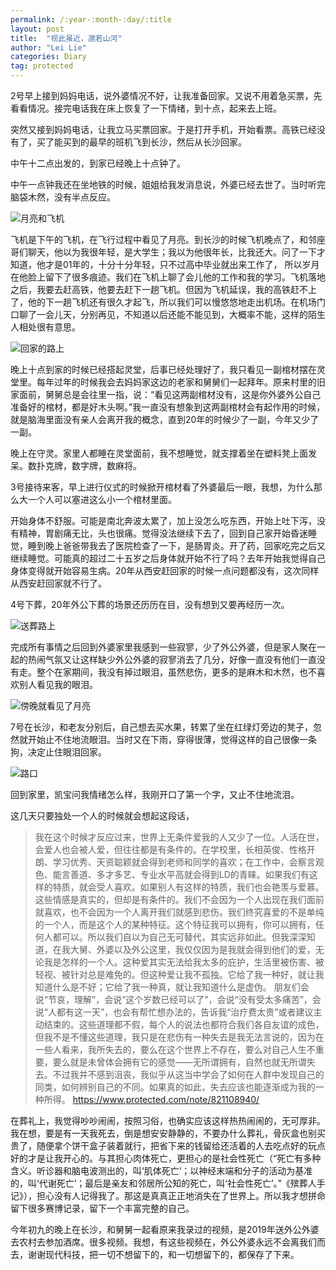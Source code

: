 ```yaml
---
permalink: /:year-:month-:day/:title
layout: post
title:  "视此虽近，邈若山河"
author: "Lei Lie"
categories: Diary
tag: protected
---
```


2号早上接到妈妈电话，说外婆情况不好，让我准备回家。又说不用着急买票，先看看情况。接完电话我在床上恢复了一下情绪，到十点，起来去上班。

突然又接到妈妈电话，让我立马买票回家。于是打开手机，开始看票。高铁已经没有了，买了能买到的最早的班机飞到长沙，然后从长沙回家。

中午十二点出发的，到家已经晚上十点钟了。

中午一点钟我还在坐地铁的时候，姐姐给我发消息说，外婆已经去世了。当时听完脑袋木然，没有半点反应。

![月亮和飞机](../../images/img-2023-05-09/img1.webp)

飞机是下午的飞机，在飞行过程中看见了月亮。到长沙的时候飞机晚点了，和邻座哥们聊天，他以为我很年轻，是大学生；我以为他很年长，比我还大。问了一下才知道，他才是01年的，十分十分年轻，只不过高中毕业就出来工作了， 所以岁月在他脸上留下了很多痕迹。我们在飞机上聊了会儿他的工作和我的学习。飞机落地之后，我要去赶高铁，他要去赶下一趟飞机。但因为飞机延误，我的高铁赶不上了，他的下一趟飞机还有很久才起飞，所以我们可以慢悠悠地走出机场。在机场门口聊了一会儿天，分别再见，不知道以后还能不能见到，大概率不能，这样的陌生人相处很有意思。

![回家的路上](../../images/img-2023-05-09/img2.webp)

晚上十点到家的时候已经搭起灵堂，后事已经处理好了，我只看见一副棺材摆在灵堂里。每年过年的时候我会去妈妈家这边的老家和舅舅们一起拜年。原来村里的旧家面前，舅舅总是会往里一指，说：“看见这两副棺材没有，这是你外婆外公自己准备好的棺材，都是好木头啊。”我一直没有想象到这两副棺材会有起作用的时候，就是脑海里面没有亲人会离开我的概念，直到20年的时候少了一副，今年又少了一副。

晚上在守灵。家里人都睡在灵堂面前，我不想睡觉，就支撑着坐在塑料凳上面发呆。数扑克牌，数字牌，数麻将。

3号接待来客，早上进行仪式的时候掀开棺材看了外婆最后一眼，我想，为什么那么大一个人可以塞进这么小一个棺材里面。

开始身体不舒服。可能是南北奔波太累了，加上没怎么吃东西，开始上吐下泻，没有精神，胃剧痛无比，头也很痛。觉得没法继续下去了，回到自己家开始昏迷睡觉，睡到晚上爸爸带我去了医院检查了一下，是肠胃炎。开了药，回家吃完之后又继续睡觉。可能真的超过二十五岁之后身体就开始不行了吗？去年开始我觉得自己身体变得就开始容易生病。20年从西安赶回家的时候一点问题都没有，这次同样从西安赶回家就不行了。

4号下葬，20年外公下葬的场景还历历在目，没有想到又要再经历一次。

![送葬路上](../../images/img-2023-05-09/img3.webp)

完成所有事情之后回到外婆家里我感到一些寂寥，少了外公外婆，但是家人聚在一起的热闹气氛又让这样缺少外公外婆的寂寥消去了几分，好像一直没有他们一直没有走。整个在家期间，我没有掉过眼泪，虽然悲伤，更多的是麻木和木然，也不喜欢别人看见我的眼泪。

![傍晚就看见了月亮](../../images/img-2023-05-09/img4.webp)

7号在长沙，和老友分别后，自己想去买水果，转累了坐在红绿灯旁边的凳子，忽然就开始止不住地流眼泪。当时又在下雨，穿得很薄，觉得这样的自己很像一条狗，决定止住眼泪回家。

![路口](../../images/img-2023-05-09/img5.webp)

回到家里，凯宝问我情绪怎么样，我刚开口了第一个字，又止不住地流泪。

这几天只要独处一个人的时候就会想起这段话，

> 我在这个时候才反应过来，世界上无条件爱我的人又少了一位。人活在世，会爱人也会被人爱，但往往都是有条件的。在学校里，长相英俊、性格开朗、学习优秀、天资聪颖就会得到老师和同学的喜欢；在工作中，会察言观色、能言善道、多才多艺、专业水平高就会得到LD的青睐。如果我们有这样的特质，就会受人喜欢。如果别人有这样的特质，我们也会艳羡与爱慕。这些情感是真实的，但却是有条件的。我们不会因为一个人出现在我们面前就喜欢，也不会因为一个人离开我们就感到悲伤。我们终究喜爱的不是单纯的一个人，而是这个人的某种特征。这个特征我可以拥有，你可以拥有，任何人都可以。所以我们自以为自己无可替代，其实远非如此。但我深深知道，在我大舅、外婆以及外公这里，我仅仅因为是我就会得到他们的爱，无论我是怎样的一个人。这种爱其实无法给我太多的庇护，生活里被伤害、被轻视、被针对总是难免的。但这种爱让我不孤独。它给了我一种好，就让我知道什么是不好；它给了我一种真，就让我知道什么是虚伪。
> 朋友们会说“节哀，理解”，会说“这个岁数已经可以了”，会说“没有受太多痛苦”，会说“人都有这一天”，也会有帮忙想办法的，告诉我“治疗费太贵”或者建议主动结束的。这些道理都不假，每个人的说法也都符合我们各自友谊的成色，但我不是不懂这些道理，我只是在悲伤有一种失去是我无法言说的，因为在一些人看来，我所失去的，要么在这个世界上不存在，要么对自己人生不重要，要么就是未曾体会拥有它的感觉——无所谓拥有，自然也就无所谓失去。不过我并不感到沮丧，我似乎从这当中学会了如何在人群中发现自己的同类，如何辨别自己的不同。如果真的如此，失去应该也能逐渐成为我的一种所得。
> https://www.protected.com/note/821108940/

在葬礼上，我觉得吵吵闹闹，按照习俗，也确实应该这样热热闹闹的，无可厚非。我在想，要是有一天我死去，倒是想安安静静的，不要办什么葬礼，骨灰盒也别买贵了，随便拿个饼干盒子装着就行，把省下来的钱留给还活着的人去吃点好的玩点好的才是让我开心的。与其担心肉体死亡，更担心的是社会性死亡（“死亡有多种含义。听诊器和脑电波测出的，叫‘肌体死亡’；以神经末端和分子的活动为基准的，叫‘代谢死亡’；最后是亲友和邻居所公知的死亡，叫‘社会性死亡’。”《殡葬人手记》），担心没有人记得我了。那这是真真正正地消失在了世界上。所以我才想拼命留下很多赛博记录，留下一个丰富完整的自己。

今年初九的晚上在长沙，和舅舅一起看原来我录过的视频，是2019年送外公外婆去农村去参加酒席。很多视频。我想，有这些视频在，外公外婆永远不会离我们而去，谢谢现代科技，把一切不想留下的，和一切想留下的，都保存了下来。